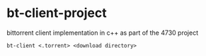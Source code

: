 # bt-client-project
bittorrent client implementation in c++ as part of the 4730 project

```
bt-client <.torrent> <download directory>
```